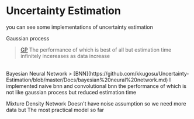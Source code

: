 # Uncertainty Estimation

you can see some implementations of uncertainty estimation

Gaussian process 
> [GP](https://github.com/kkugosu/Uncertainty-Estimation/blob/master/Docs/gaussian%20process.md)
The performance of which is best of all but estimation time infinitely incereases as data increase
<br/>
Bayesian Neural Network
> [BNN](https://github.com/kkugosu/Uncertainty-Estimation/blob/master/Docs/bayesian%20neural%20network.md)
I implemented naive bnn and convolutional bnn
the performance of which is not like gaussian process but reduced estimation time

Mixture Density Network
Doesn't have noise assumption so we need more data but The most practical model so far


